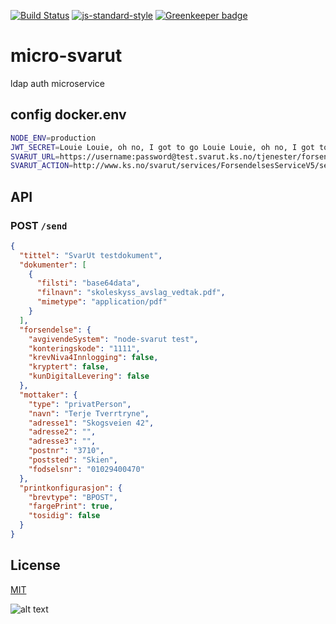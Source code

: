 [![Build Status](https://travis-ci.org/telemark/micro-svarut.svg?branch=master)](https://travis-ci.org/telemark/micro-svarut)
[![js-standard-style](https://img.shields.io/badge/code%20style-standard-brightgreen.svg?style=flat)](https://github.com/feross/standard)
[![Greenkeeper badge](https://badges.greenkeeper.io/telemark/micro-svarut.svg)](https://greenkeeper.io/)

# micro-svarut

ldap auth microservice

## config docker.env

```bash
NODE_ENV=production
JWT_SECRET=Louie Louie, oh no, I got to go Louie Louie, oh no, I got to go
SVARUT_URL=https://username:password@test.svarut.ks.no/tjenester/forsendelseservice/ForsendelsesServiceV5
SVARUT_ACTION=http://www.ks.no/svarut/services/ForsendelsesServiceV5/sendForsendelse
```

## API

### POST ```/send```

```json
{
  "tittel": "SvarUt testdokument",
  "dokumenter": [
    {
      "filsti": "base64data",
      "filnavn": "skoleskyss_avslag_vedtak.pdf",
      "mimetype": "application/pdf"
    }
  ],
  "forsendelse": {
    "avgivendeSystem": "node-svarut test",
    "konteringskode": "1111",
    "krevNiva4Innlogging": false,
    "kryptert": false,
    "kunDigitalLevering": false
  },
  "mottaker": {
    "type": "privatPerson",
    "navn": "Terje Tverrtryne",
    "adresse1": "Skogsveien 42",
    "adresse2": "",
    "adresse3": "",
    "postnr": "3710",
    "poststed": "Skien",
    "fodselsnr": "01029400470"
  },
  "printkonfigurasjon": {
    "brevtype": "BPOST",
    "fargePrint": true,
    "tosidig": false
  }
}
```

## License

[MIT](LICENSE)

![alt text](https://robots.kebabstudios.party/micro-svarut.png "Robohash image of micro-svarut")
